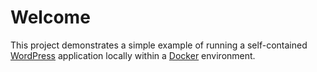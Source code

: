 # Welcome

This project demonstrates a simple example of running a self-contained [WordPress](https://wordpress.org/) application locally within a [Docker](https://www.docker.com/) environment.
